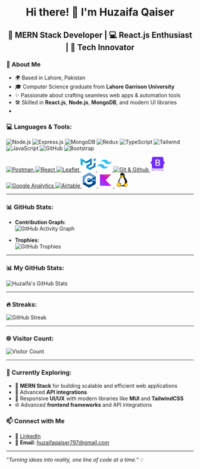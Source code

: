 <h1 align="center">Hi there! 👋 I'm Huzaifa Qaiser</h1>

<h2 align="center">🚀 MERN Stack Developer | 💻 React.js Enthusiast | 🌟 Tech Innovator</h2>

### 🌟 About Me
- 🌍 Based in Lahore, Pakistan  
- 🎓 Computer Science graduate from **Lahore Garrison University**  
- ✨ Passionate about crafting seamless web apps & automation tools  
- 🛠️ Skilled in **React.js**, **Node.js**, **MongoDB**, and modern UI libraries
- 

### 💻 Languages & Tools:
![Node.js](https://img.shields.io/badge/-Node.js-339933?logo=node.js&logoColor=white)
![Express.js](https://img.shields.io/badge/-Express.js-000000?logo=express&logoColor=white)
![MongoDB](https://img.shields.io/badge/-MongoDB-47A248?logo=mongodb&logoColor=white)
![Redux](https://img.shields.io/badge/-Redux-764ABC?logo=redux&logoColor=white)
![TypeScript](https://img.shields.io/badge/-TypeScript-007ACC?logo=typescript&logoColor=white)
![Tailwind](https://img.shields.io/badge/-Tailwind%20CSS-06B6D4?logo=tailwindcss&logoColor=white)
![JavaScript](https://img.shields.io/badge/-JavaScript-F7DF1E?logo=javascript&logoColor=black)
![GitHub](https://img.shields.io/badge/-GitHub-181717?logo=github&logoColor=white)
![Bootstrap](https://img.shields.io/badge/-Bootstrap-563D7C?logo=bootstrap&logoColor=white)
<p align="left"> 
  <a href="https://www.postman.com" target="_blank" rel="noreferrer"> 
    <img src="https://www.vectorlogo.zone/logos/getpostman/getpostman-icon.svg" alt="Postman" width="40" height="40"/> 
  </a> 
  <a href="https://www.w3schools.com/react/default.asp" target="_blank" rel="noreferrer"> 
    <img src="https://cdn.iconscout.com/icon/free/png-256/free-react-logo-icon-download-in-svg-png-gif-file-formats--company-brand-world-logos-vol-4-pack-icons-282599.png?f=webp&w=256" alt="React" width="40" height="40"/> 
  </a> 
  <a href="https://leafletjs.com/" target="_blank" rel="noreferrer"> 
    <img src="https://www.vectorlogo.zone/logos/leafletjs/leafletjs-icon.svg" alt="Leaflet" width="40" height="40"/> 
  </a> 

  <a href="https://mui.com/" target="_blank" rel="noreferrer"> 
    <img src="https://raw.githubusercontent.com/devicons/devicon/master/icons/materialui/materialui-original.svg" alt="Material UI" width="40" height="40"/> 
  </a> 
  <a href="https://tailwindcss.com/" target="_blank" rel="noreferrer"> 
    <img src="https://raw.githubusercontent.com/devicons/devicon/master/icons/tailwindcss/tailwindcss-original.svg" alt="Tailwind" width="40" height="40"/> 
  </a> 
  <a href="https://git-scm.com/" target="_blank" rel="noreferrer"> 
    <img src="https://www.vectorlogo.zone/logos/git-scm/git-scm-icon.svg" alt="Git & Github" width="40" height="40"/> 
  </a> 
  <a href="https://getbootstrap.com/" target="_blank" rel="noreferrer"> 
    <img src="https://raw.githubusercontent.com/devicons/devicon/master/icons/bootstrap/bootstrap-plain-wordmark.svg" alt="Bootstrap" width="40" height="40"/> 
  </a> 
  <a href="https://analytics.google.com/" target="_blank" rel="noreferrer"> 
    <img src="https://www.vectorlogo.zone/logos/google_analytics/google_analytics-icon.svg" alt="Google Analytics" width="40" height="40"/> 
  </a> 
  <a href="https://airtable.com/" target="_blank" rel="noreferrer"> 
    <img src="https://www.vectorlogo.zone/logos/airtable/airtable-icon.svg" alt="Airtable" width="40" height="40"/> 
  </a> 
  <a href="https://www.cplusplus.com/" target="_blank" rel="noreferrer"> 
    <img src="https://raw.githubusercontent.com/devicons/devicon/master/icons/cplusplus/cplusplus-original.svg" alt="C++" width="40" height="40"/> 
  </a> 
 
  <a href="https://kotlinlang.org/" target="_blank" rel="noreferrer"> 
    <img src="https://raw.githubusercontent.com/devicons/devicon/master/icons/kotlin/kotlin-original.svg" alt="Kotlin" width="40" height="40"/> 
  </a> 
  <a href="https://www.linux.org/" target="_blank" rel="noreferrer"> 
    <img src="https://raw.githubusercontent.com/devicons/devicon/master/icons/linux/linux-original.svg" alt="Linux" width="40" height="40"/> 
  </a> 
</p>

---

### 📊 GitHub Stats:
- **Contribution Graph:**  
  ![GitHub Activity Graph](https://github-readme-activity-graph.vercel.app/graph?username=HuzaifaQaiser&theme=react-dark)

- **Trophies:**  
  ![GitHub Trophies](https://github-profile-trophy.vercel.app/?username=HuzaifaQaiser&theme=radical)
  
---
  
### 📊 My GitHub Stats:
![Huzaifa's GitHub Stats](https://github-readme-stats.vercel.app/api?username=HuzaifaQaiser&show_icons=true&hide_title=true&hide=prs&count_private=true&hide_border=true&show_icons=true&theme=tokyonight)

---

### 🔥 Streaks:
![GitHub Streak](https://github-readme-streak-stats.herokuapp.com/?user=HuzaifaQaiser&theme=radical)

---

### 🌐 Visitor Count:
![Visitor Count](https://komarev.com/ghpvc/?username=HuzaifaQaiser&color=blue)

---

### 🌱 Currently Exploring:
- 🚀 **MERN Stack** for building scalable and efficient web applications  
- 🔗 Advanced **API integrations**  
- 🎨 Responsive **UI/UX** with modern libraries like **MUI** and **TailwindCSS**  
- 🌐 Advanced **frontend frameworks** and API integrations

### 📫 Connect with Me
- 💼 [LinkedIn](https://linkedin.com/in/huzaifa-qaiser)  
- 📧 **Email**: huzaifaqaiser797@gmail.com

---

_"Turning ideas into reality, one line of code at a time."_ 💡
